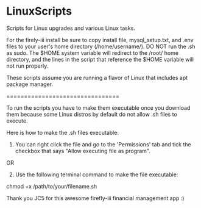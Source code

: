 # LinuxScripts
Scripts for Linux upgrades and various Linux tasks.

For the firely-iii install be sure to copy install file, mysql_setup.txt, and .env files to your user's home directory (/home/username/). DO NOT run the .sh as sudo.  The $HOME system variable will redirect to the /root/ home directory, and the lines in the script that reference the $HOME variable will not run properly.

These scripts assume you are running a flavor of Linux that includes apt package manager.

================================

To run the scripts you have to make them executable once you download them because some Linux distros by default do not allow .sh files to execute.

Here is how to make the .sh files executable:

1. You can right click the file and go to the 'Permissions' tab and tick the checkbox that says "Allow executing file as program".

OR

2. Use the following terminal command to make the file executable:

chmod +x /path/to/your/filename.sh

Thank you JC5 for this awesome firefly-iii financial management app :)
